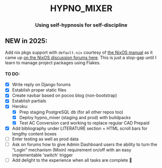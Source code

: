 # <p align="center">HYPNO_MIXER</p>

### <p align="center"> Using self-hypnosis for self-discipline</p>

## NEW in 2025:

Add nix pkgs support with `default.nix` courtesy of [the NixOS manual](https://nixos.org/manual/nixpkgs/unstable/#how-to-consume-python-modules-using-pip-in-a-virtual-environment-like-i-am-used-to-on-other-operating-systems) as it came up [on the NixOS discussion forums here](https://discourse.nixos.org/t/opening-a-legacy-django-dev-environment-under-nixos/60603/4?u=enoren5).
This is just a stop-gap until I learn to manage project packages using Flakes.

#### TO DO:
- [x] Write reply on Django forums 
- [x] Establish proper static files
- [x] Create navbar based on pocoo blog (non-bootstrap)
- [x] Establish partials
- [x] Heroku:
    - [x] Prep staging PostgreSQL db (for all other repos too)
    - [x] Deploy hypno_mixer (staging and prod) with buildpacks    
    - [x] Test AC Conversion card working to replace regular CAD Prepaid
- [x] Add bibliography under LITERATURE section + HTML scroll bars for lengthy content boxes
- [ ] Enter testing as well as prod data 
- [ ] Ask on forums how to give Admin Dashboard users the ability to turn the "Login" mechanism (Mixin) requirement on/off with an easy implementable 'switch' trigger
- [ ] Add delight to the experience when all tasks are complete :tada:
